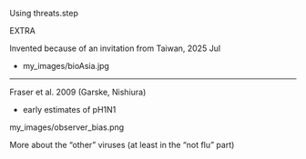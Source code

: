 
Using threats.step

EXTRA 

Invented because of an invitation from Taiwan, 2025 Jul
* my_images/bioAsia.jpg

----------------------------------------------------------------------

Fraser et al. 2009 (Garske, Nishiura)
* early estimates of pH1N1

my_images/observer_bias.png

More about the “other” viruses (at least in the “not flu” part)
